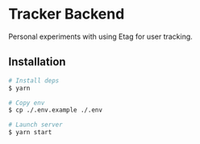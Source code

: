 # Tracker Backend

Personal experiments with using Etag for user tracking.

## Installation

```bash
# Install deps
$ yarn

# Copy env
$ cp ./.env.example ./.env

# Launch server
$ yarn start
```
